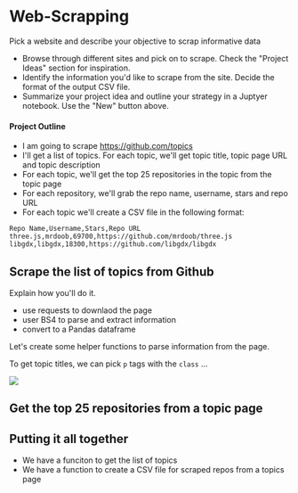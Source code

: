 # Web-Scrapping
Pick a website and describe your objective to scrap informative data
- Browse through different sites and pick on to scrape. Check the "Project Ideas" section for inspiration.
- Identify the information you'd like to scrape from the site. Decide the format of the output CSV file.
- Summarize your project idea and outline your strategy in a Juptyer notebook. Use the "New" button above.

#### Project Outline

- I am going to scrape https://github.com/topics
- I'll get a list of topics. For each topic, we'll get topic title, topic page URL and topic description
- For each topic, we'll get the top 25 repositories in the topic from the topic page
- For each repository, we'll grab the repo name, username, stars and repo URL
- For each topic we'll create a CSV file in the following format:

```
Repo Name,Username,Stars,Repo URL
three.js,mrdoob,69700,https://github.com/mrdoob/three.js
libgdx,libgdx,18300,https://github.com/libgdx/libgdx
```

## Scrape the list of topics from Github

Explain how you'll do it.

- use requests to downlaod the page
- user BS4 to parse and extract information
- convert to a Pandas dataframe

Let's create some helper functions to parse information from the page.

To get topic titles, we can pick `p` tags with the `class` ...

![](https://i.imgur.com/OnzIdyP.png)

## Get the top 25 repositories from a topic page

## Putting it all together

- We have a funciton to get the list of topics
- We have a function to create a CSV file for scraped repos from a topics page
